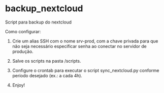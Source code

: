 # backup_nextcloud
Script para backup do nextcloud


Como configurar:

1. Crie um alias SSH com o nome srv-prod, com a chave privada para que não seja necessário especificar senha ao conectar no servidor de produção.

2. Salve os scripts na pasta /scripts.

3. Configure o crontab para executar o script sync_nextcloud.py conforme período desejado (ex.: a cada 4h).

4. Enjoy!

